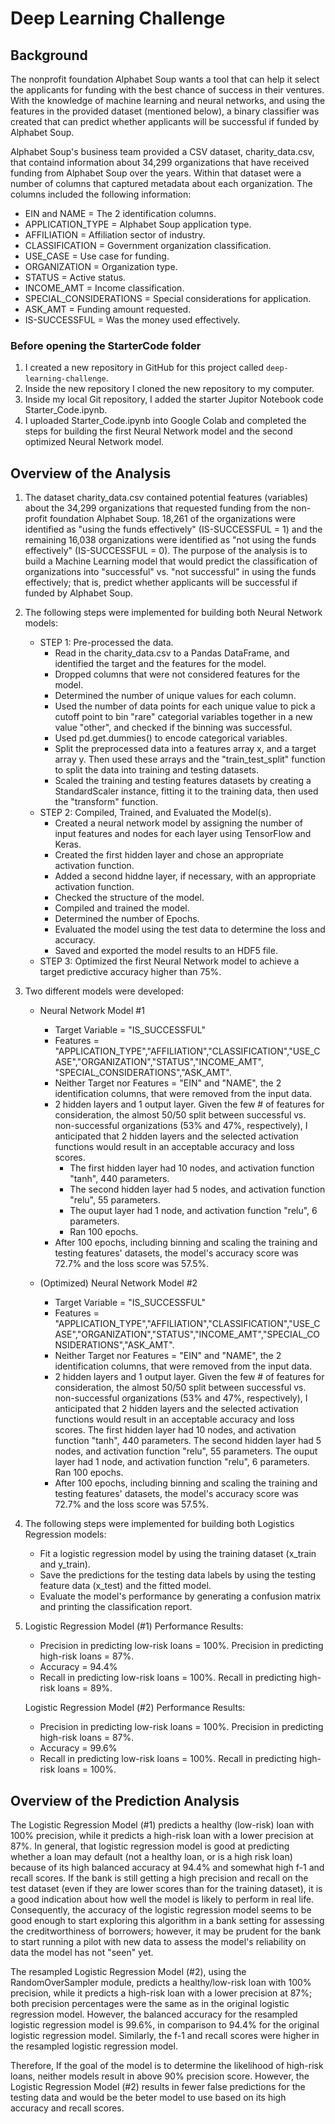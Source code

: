 # Deep Learning Challenge 

## Background

The nonprofit foundation Alphabet Soup wants a tool that can help it select the applicants for funding with the best chance of success in their ventures.  With the knowledge of machine learning and neural networks, and using the features in the provided dataset (mentioned below), a binary classifier was created that can predict whether applicants will be successful if funded by Alphabet Soup.

Alphabet Soup's business team provided a CSV dataset, charity_data.csv, that containd information about 34,299 organizations that have received funding from Alphabet Soup over the years.  Within that dataset were a number of columns that captured metadata about each organization.  The columns included the following information:
   - EIN and NAME = The 2 identification columns.
   - APPLICATION_TYPE = Alphabet Soup application type.
   - AFFILIATION = Affiliation sector of industry.
   - CLASSIFICATION = Government organization classification.
   - USE_CASE = Use case for funding.
   - ORGANIZATION = Organization type.
   - STATUS = Active status.
   - INCOME_AMT = Income classification.
   - SPECIAL_CONSIDERATIONS = Special considerations for application.
   - ASK_AMT = Funding amount requested.
   - IS-SUCCESSFUL = Was the money used effectively.

### Before opening the StarterCode folder

1. I created a new repository in GitHub for this project called `deep-learning-challenge`. 
2. Inside the new repository I cloned the new repository to my computer.
3. Inside my local Git repository, I added the starter Jupitor Notebook code Starter_Code.ipynb.
4. I uploaded Starter_Code.ipynb into Google Colab and completed the steps for building the first Neural Network model and the second optimized Neural Network model.

## Overview of the Analysis

1. The dataset charity_data.csv contained potential features (variables) about the 34,299 organizations that requested funding from the non-profit foundation Alphabet Soup. 18,261 of the organizations were identified as "using the funds effectively" (IS-SUCCESSFUL = 1) and the remaining 16,038 organizations were identified as "not using the funds effectively" (IS-SUCCESSFUL = 0).  The purpose of the analysis is to build a Machine Learning model that would predict the classification of organizations into "successful" vs. "not successful" in using the funds effectively; that is, predict whether applicants will be successful if funded by Alphabet Soup.

2. The following steps were implemented for building both Neural Network models:
   - STEP 1: Pre-processed the data.
      * Read in the charity_data.csv to a Pandas DataFrame, and identified the target and the features for the model.
      * Dropped columns that were not considered features for the model.
      * Determined the number of unique values for each column.
      * Used the number of data points for each unique value to pick a cutoff point to bin "rare" categorial variables together in a new value "other", and checked if the           binning was successful.
      * Used pd.get.dummies() to encode categorical variables.
      * Split the preprocessed data into a features array x, and a target array y.  Then used these arrays and the "train_test_split" function to split the data into                training and testing datasets.
      * Scaled the training and testing features datasets by creating a StandardScaler instance, fitting it to the training data, then used the "transform" function.     
   - STEP 2: Compiled, Trained, and Evaluated the Model(s).
      * Created a neural network model by assigning the number of input features and nodes for each layer using TensorFlow and Keras.
      * Created the first hidden layer and chose an appropriate activation function.
      * Added a second hiddne layer, if necessary, with an appropriate activation function.
      * Checked the structure of the model.
      * Compiled and trained the model.
      * Determined the number of Epochs.
      * Evaluated the model using the test data to determine the loss and accuracy.
      * Saved and exported the model results to an HDF5 file.
   - STEP 3: Optimized the first Neural Network model to achieve a target predictive accuracy higher than 75%.
     
3. Two different models were developed:
   - Neural Network Model #1
     * Target Variable = "IS_SUCCESSFUL"
     * Features = "APPLICATION_TYPE","AFFILIATION","CLASSIFICATION","USE_CASE","ORGANIZATION","STATUS","INCOME_AMT",
                   "SPECIAL_CONSIDERATIONS","ASK_AMT".
     * Neither Target nor Features = "EIN" and "NAME", the 2 identification columns, that were removed from the input data.
     * 2 hidden layers and 1 output layer.  Given the few # of features for consideration, the almost 50/50 split between successful vs. non-successful organizations (53%          and 47%, respectively), I anticipated that 2 hidden layers and the selected activation functions would result in an acceptable accuracy and loss scores.
          * The first hidden layer had 10 nodes, and activation function "tanh", 440 parameters.
          * The second hidden layer had 5 nodes, and activation function "relu", 55 parameters.
          * The ouput layer had 1 node, and activation function "relu", 6 parameters.
          * Ran 100 epochs.
     * After 100 epochs, including binning and scaling the training and testing features' datasets, the model's accuracy score was 72.7% and the loss score was 57.5%.
      
   - (Optimized) Neural Network Model #2
     * Target Variable = "IS_SUCCESSFUL"
     * Features = "APPLICATION_TYPE","AFFILIATION","CLASSIFICATION","USE_CASE","ORGANIZATION","STATUS","INCOME_AMT","SPECIAL_CONSIDERATIONS","ASK_AMT".
     * Neither Target nor Features = "EIN" and "NAME", the 2 identification columns, that were removed from the input data.
     * 2 hidden layers and 1 output layer.  Given the few # of features for consideration, the almost 50/50 split between successful vs. non-successful organizations (53%          and 47%, respectively), I anticipated that 2 hidden layers and the selected activation functions would result in an acceptable accuracy and loss scores.
          The first hidden layer had 10 nodes, and activation function "tanh", 440 parameters.
          The second hidden layer had 5 nodes, and activation function "relu", 55 parameters.
          The ouput layer had 1 node, and activation function "relu", 6 parameters.
          Ran 100 epochs.
     * After 100 epochs, including binning and scaling the training and testing features' datasets, the model's accuracy score was 72.7% and the loss score was 57.5%.
4. The following steps were implemented for building both Logistics Regression models:
   - Fit a logistic regression model by using the training dataset (x_train and y_train).
   - Save the predictions for the testing data labels by using the testing feature data (x_test) and the fitted model.
   - Evaluate the model's performance by generating a confusion matrix and printing the classification report.

5. Logistic Regression Model (#1) Performance Results:
   - Precision in predicting low-risk loans = 100%.  Precision in predicting high-risk loans = 87%.
   - Accuracy = 94.4%
   - Recall in predicting low-risk loans = 100%.  Recall in predicting high-risk loans = 89%.
  
   Logistic Regression Model (#2) Performance Results:
   - Precision in predicting low-risk loans = 100%.  Precision in predicting high-risk loans = 87%.
   - Accuracy = 99.6%
   - Recall in predicting low-risk loans = 100%.  Recall in predicting high-risk loans = 100%.
     
## Overview of the Prediction Analysis

The Logistic Regression Model (#1) predicts a healthy (low-risk) loan with 100% precision, while it predicts a high-risk loan with a lower precision at 87%. In general,  that logistic regression model is good at predicting whether a loan may default (not a healthy loan, or is a high risk loan) because of its high balanced accuracy at 94.4% and somewhat high f-1 and recall scores. If the bank is still getting a high precision and recall on the test dataset (even if they are lower scores than for the training dataset), it is a good indication about how well the model is likely to perform in real life.  Consequently, the accuracy of the logistic regression model seems to be good enough to start exploring this algorithm in a bank setting for assessing the creditworthiness of borrowers; however, it may be prudent for the bank to start running a pilot with new data to assess the model's reliability on data the model has not "seen" yet.   

The resampled Logistic Regression Model (#2), using the RandomOverSampler module, predicts a healthy/low-risk loan with 100% precision, while it predicts a high-risk loan with a lower precision at 87%; both precision percentages were the same as in the original logistic regression model. However, the balanced accuracy for the resampled logistic regression model is 99.6%, in comparison to 94.4% for the original logistic regression model.  Similarly, the f-1 and recall scores were higher in the resampled logistic regression model.

Therefore, If the goal of the model is to determine the likelihood of high-risk loans, neither models result in above 90% precision score. However, the Logistic Regression Model (#2) results in fewer false predictions for the testing data and would be the beter model to use based on its high accuracy and recall scores.
